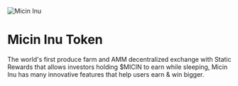 ![Micin Inu](https://github.com/micininu/presale/blob/main/image/micin-banner.jpg)

# Micin Inu Token
The world's first produce farm and AMM decentralized exchange with Static Rewards that allows investors holding $MICIN to earn while sleeping, Micin Inu has many innovative features that help users earn & win bigger.
